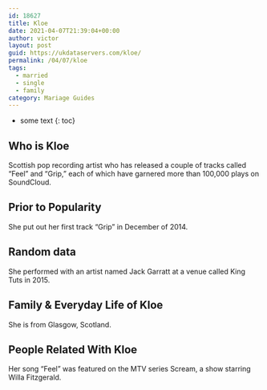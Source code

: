 ```yaml
---
id: 18627
title: Kloe
date: 2021-04-07T21:39:04+00:00
author: victor
layout: post
guid: https://ukdataservers.com/kloe/
permalink: /04/07/kloe  
tags:
  - married
  - single
  - family
category: Mariage Guides
---
```


* some text
{: toc}


## Who is Kloe



Scottish pop recording artist who has released a couple of tracks called &#8220;Feel&#8221; and &#8220;Grip,&#8221; each of which have garnered more than 100,000 plays on SoundCloud.

                
                
                
## Prior to Popularity



She put out her first track &#8220;Grip&#8221; in December of 2014.

                
                
                
## Random data



She performed with an artist named Jack Garratt at a venue called King Tuts in 2015.

                
                
                
## Family & Everyday Life of Kloe



She is from Glasgow, Scotland.

                
                
                
## People Related With Kloe



Her song &#8220;Feel&#8221; was featured on the MTV series Scream, a show starring Willa Fitzgerald.

                
              
            
          
          
          